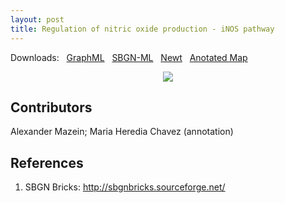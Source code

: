 ```yaml
---
layout: post
title: Regulation of nitric oxide production - iNOS pathway
---
```


Downloads: &nbsp; 
[GraphML](../downloads/F007-inos.graphml) &nbsp;
[SBGN-ML](../downloads/F007-inos-SBGNv02.sbgn) &nbsp;
[Newt](http://web.newteditor.org/?URL=http://metabolismregulation.org/downloads/F007-inos.sbgn) &nbsp;
[Anotated Map](http://metabolismregulation.org/images/F007-inos.html) &nbsp;
<p align="middle"><a href="/inos/"><img id="image" src="/downloads/F007-inos.png"/></a></p>

## Contributors 

Alexander Mazein; Maria Heredia Chavez (annotation) 

## References

1. SBGN Bricks: http://sbgnbricks.sourceforge.net/
